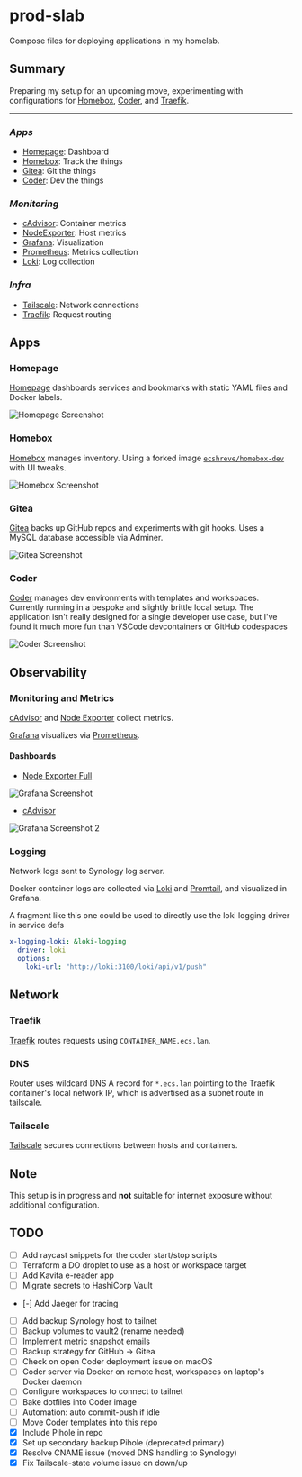 # prod-slab

Compose files for deploying applications in my homelab.

## Summary

Preparing my setup for an upcoming move, experimenting with configurations for [Homebox](#homebox), [Coder](#coder), and [Traefik](#traefik).

---

### _Apps_
- [Homepage](#homepage): Dashboard
- [Homebox](#homebox): Track the things
- [Gitea](#gitea): Git the things
- [Coder](#coder): Dev the things
  
### _Monitoring_
- [cAdvisor](#monitoring-and-metrics): Container metrics
- [NodeExporter](#monitoring-and-metrics): Host metrics
- [Grafana](#monitoring-and-metrics): Visualization
- [Prometheus](#monitoring-and-metrics): Metrics collection
- [Loki](#logging): Log collection

### _Infra_
- [Tailscale](#tailscale): Network connections
- [Traefik](#traefik): Request routing

## Apps

### Homepage

[Homepage](https://github.com/gethomepage/homepage) dashboards services and bookmarks with static YAML files and Docker labels.

![Homepage Screenshot](./images/slab%20homepage.jpeg)

### Homebox

[Homebox](https://github.com/sysadminsmedia/homebox) manages inventory. Using a forked image [`ecshreve/homebox-dev`](https://github.com/ecshreve/homebox-dev) with UI tweaks.

![Homebox Screenshot](./images/homebox.jpeg)

### Gitea

[Gitea](https://gitea.io/en-us/) backs up GitHub repos and experiments with git hooks. Uses a MySQL database accessible via Adminer.

![Gitea Screenshot](./images/gitea.jpeg)

### Coder

[Coder](https://coder.com/) manages dev environments with templates and workspaces. Currently running in a bespoke and slightly brittle local setup. The application isn't really designed for a single developer use case, but I've found it much more fun than VSCode devcontainers or GitHub codespaces

![Coder Screenshot](./images/coder.jpeg)

## Observability

### Monitoring and Metrics

[cAdvisor](https://github.com/google/cadvisor) and [Node Exporter](https://github.com/prometheus/node_exporter) collect metrics.

[Grafana](https://grafana.com/) visualizes via [Prometheus](https://prometheus.io/).

#### Dashboards

- [Node Exporter Full](https://grafana.com/grafana/dashboards/1860)

![Grafana Screenshot](./images/docker%20host.jpeg)

- [cAdvisor](https://grafana.com/grafana/dashboards/19792)

![Grafana Screenshot 2](./images/container%20metrics.png)

### Logging

Network logs sent to Synology log server.

Docker container logs are collected via [Loki]() and [Promtail](), and visualized in Grafana.

A fragment like this one could be used to directly use the loki logging driver in service defs

```yaml
x-logging-loki: &loki-logging
  driver: loki
  options:
    loki-url: "http://loki:3100/loki/api/v1/push"
```

## Network

### Traefik

[Traefik](https://doc.traefik.io/traefik/routing/providers/docker/) routes requests using `CONTAINER_NAME.ecs.lan`.

### DNS

Router uses wildcard DNS A record for `*.ecs.lan` pointing to the Traefik container's local network IP, which is advertised as a subnet route in tailscale.

### Tailscale

[Tailscale](https://tailscale.com/use-cases/homelab) secures connections between hosts and containers.

## Note

This setup is in progress and **not** suitable for internet exposure without additional configuration.

## TODO

- [ ] Add raycast snippets for the coder start/stop scripts
- [ ] Terraform a DO droplet to use as a host or workspace target
- [ ] Add Kavita e-reader app
- [ ] Migrate secrets to HashiCorp Vault
- [-] Add Jaeger for tracing
- [ ] Add backup Synology host to tailnet
- [ ] Backup volumes to vault2 (rename needed)
- [ ] Implement metric snapshot emails
- [ ] Backup strategy for GitHub -> Gitea
- [ ] Check on open Coder deployment issue on macOS
- [ ] Coder server via Docker on remote host, workspaces on laptop's Docker daemon
- [ ] Configure workspaces to connect to tailnet
- [ ] Bake dotfiles into Coder image
- [ ] Automation: auto commit-push if idle
- [ ] Move Coder templates into this repo
- [x] Include Pihole in repo
- [x] Set up secondary backup Pihole (deprecated primary)
- [x] Resolve CNAME issue (moved DNS handling to Synology)
- [x] Fix Tailscale-state volume issue on down/up
